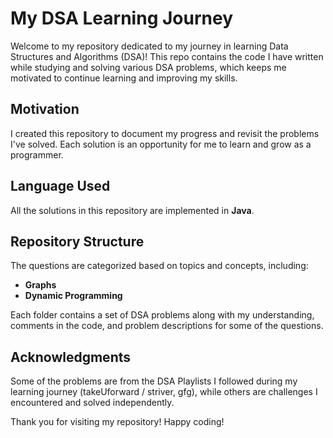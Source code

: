 # My DSA Learning Journey

Welcome to my repository dedicated to my journey in learning Data Structures and Algorithms (DSA)! This repo contains the code I have written while studying and solving various DSA problems, which keeps me motivated to continue learning and improving my skills.

## Motivation

I created this repository to document my progress and revisit the problems I've solved. Each solution is an opportunity for me to learn and grow as a programmer.

## Language Used

All the solutions in this repository are implemented in **Java**.

## Repository Structure

The questions are categorized based on topics and concepts, including:

- **Graphs**
- **Dynamic Programming**

Each folder contains a set of DSA problems along with my understanding, comments in the code, and problem descriptions for some of the questions.

## Acknowledgments

Some of the problems are from the DSA Playlists I followed during my learning journey (takeUforward / striver, gfg), while others are challenges I encountered and solved independently.


Thank you for visiting my repository! Happy coding!